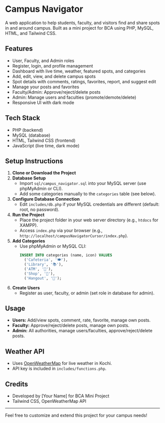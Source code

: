 # Campus Navigator

A web application to help students, faculty, and visitors find and share spots in and around campus. Built as a mini project for BCA using PHP, MySQL, HTML, and Tailwind CSS.

## Features
- User, Faculty, and Admin roles
- Register, login, and profile management
- Dashboard with live time, weather, featured spots, and categories
- Add, edit, view, and delete campus spots
- Spot details with comments, ratings, favorites, report, and suggest edit
- Manage your posts and favorites
- Faculty/Admin: Approve/reject/delete posts
- Admin: Manage users and faculties (promote/demote/delete)
- Responsive UI with dark mode

## Tech Stack
- PHP (backend)
- MySQL (database)
- HTML, Tailwind CSS (frontend)
- JavaScript (live time, dark mode)

## Setup Instructions
1. **Clone or Download the Project**
2. **Database Setup**
   - Import `sql/campus_navigator.sql` into your MySQL server (use phpMyAdmin or CLI).
   - Add some categories manually to the `categories` table (see below).
3. **Configure Database Connection**
   - Edit `includes/db.php` if your MySQL credentials are different (default: root, no password).
4. **Run the Project**
   - Place the project folder in your web server directory (e.g., `htdocs` for XAMPP).
   - Access `index.php` via your browser (e.g., `http://localhost/campusNavigatorCursor/index.php`).
5. **Add Categories**
   - Use phpMyAdmin or MySQL CLI:
     ```sql
     INSERT INTO categories (name, icon) VALUES
       ('Cafeteria', '🍽️'),
       ('Library', '📚'),
       ('ATM', '🏧'),
       ('Shop', '🛒'),
       ('Hangout', '🎉');
     ```
6. **Create Users**
   - Register as user, faculty, or admin (set role in database for admin).

## Usage
- **Users:** Add/view spots, comment, rate, favorite, manage own posts.
- **Faculty:** Approve/reject/delete posts, manage own posts.
- **Admin:** All authorities, manage users/faculties, approve/reject/delete posts.

## Weather API
- Uses [OpenWeatherMap](https://openweathermap.org/) for live weather in Kochi.
- API key is included in `includes/functions.php`.

## Credits
- Developed by [Your Name] for BCA Mini Project
- Tailwind CSS, OpenWeatherMap API

---
Feel free to customize and extend this project for your campus needs! 